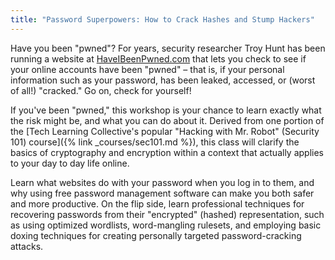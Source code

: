 ```yaml
---
title: "Password Superpowers: How to Crack Hashes and Stump Hackers"
---
```


Have you been "pwned"? For years, security researcher Troy Hunt has been running a website at [HaveIBeenPwned.com](https://haveibeenpwned.com/) that lets you check to see if your online accounts have been "pwned" – that is, if your personal information such as your password, has been leaked, accessed, or (worst of all!) "cracked." Go on, check for yourself!

If you've been "pwned," this workshop is your chance to learn exactly what the risk might be, and what you can do about it. Derived from one portion of the [Tech Learning Collective's popular "Hacking with Mr. Robot" (Security 101) course]({% link _courses/sec101.md %}), this class will clarify the basics of cryptography and encryption within a context that actually applies to your day to day life online.

Learn what websites do with your password when you log in to them, and why using free password management software can make you both safer and more productive. On the flip side, learn professional techniques for recovering passwords from their "encrypted" (hashed) representation, such as using optimized wordlists, word-mangling rulesets, and employing basic doxing techniques for creating personally targeted password-cracking attacks.

